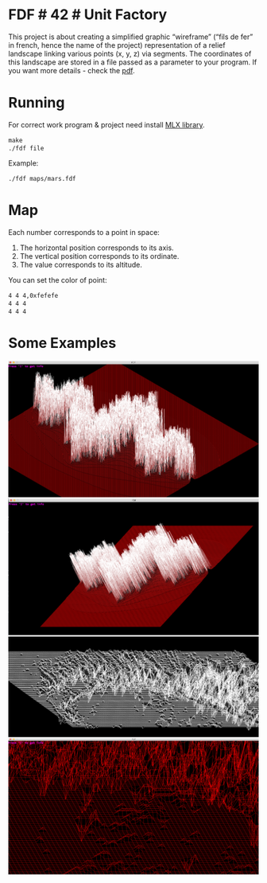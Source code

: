 # FDF # 42 # Unit Factory
This project is about creating a simplified graphic “wireframe” (“fils de fer” in french, hence the name of the project) representation of a relief landscape linking various points (x, y, z) via segments. The coordinates of this landscape are stored in a file passed as a parameter to your program. If you want more details - check the [pdf](fdf.en.pdf).

# Running
For correct work program & project need install [MLX library](https://github.com/abouvier/minilibx).
```
make
./fdf file
```

Example:
```
./fdf maps/mars.fdf
```

# Map
Each number corresponds to a point in space:

1. The horizontal position corresponds to its axis.
2. The vertical position corresponds to its ordinate.
3. The value corresponds to its altitude.

You can set the color of point:
```
4 4 4,0xfefefe
4 4 4
4 4 4
```

# Some Examples

![alt text](images/src1.png)
![alt text](images/src2.png)
![alt text](images/src3.png)
![alt text](images/src4.png)
